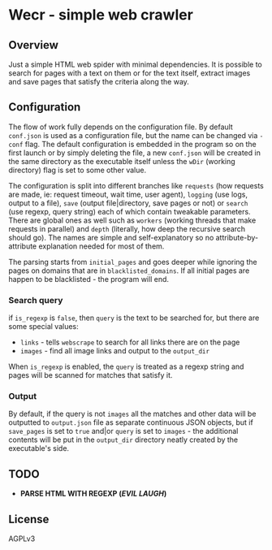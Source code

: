 # Wecr - simple web crawler 

## Overview

Just a simple HTML web spider with minimal dependencies. It is possible to search for pages with a text on them or for the text itself, extract images and save pages that satisfy the criteria along the way. 

## Configuration

The flow of work fully depends on the configuration file. By default `conf.json` is used as a configuration file, but the name can be changed via `-conf` flag. The default configuration is embedded in the program so on the first launch or by simply deleting the file, a new `conf.json` will be created in the same directory as the executable itself unless the `wDir` (working directory) flag is set to some other value.

The configuration is split into different branches like `requests` (how requests are made, ie: request timeout, wait time, user agent), `logging` (use logs, output to a file), `save` (output file|directory, save pages or not) or `search` (use regexp, query string) each of which contain tweakable parameters. There are global ones as well such as `workers` (working threads that make requests in parallel) and `depth` (literally, how deep the recursive search should go). The names are simple and self-explanatory so no attribute-by-attribute explanation needed for most of them.

The parsing starts from `initial_pages` and goes deeper while ignoring the pages on domains that are in `blacklisted_domains`. If all initial pages are happen to be blacklisted - the program will end.

### Search query

if `is_regexp` is `false`, then `query` is the text to be searched for, but there are some special values:

- `links` - tells `webscrape` to search for all links there are on the page
- `images` - find all image links and output to the `output_dir`

When `is_regexp` is enabled, the `query` is treated as a regexp string and pages will be scanned for matches that satisfy it.

### Output

By default, if the query is not `images` all the matches and other data will be outputted to `output.json` file as separate continuous JSON objects, but if `save_pages` is set to `true` and|or `query` is set to `images` - the additional contents will be put in the `output_dir` directory neatly created by the executable's side.

## TODO

- **PARSE HTML WITH REGEXP (_EVIL LAUGH_)**

## License
AGPLv3